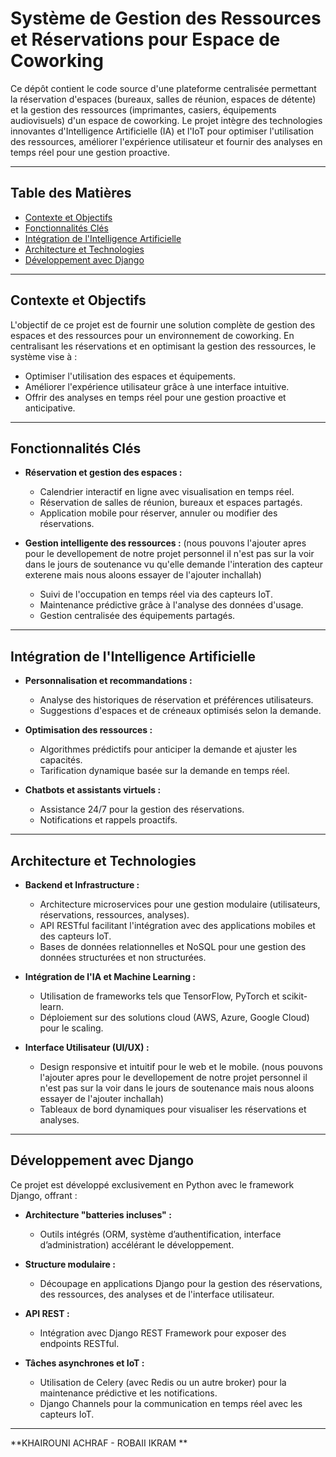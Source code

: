 # Système de Gestion des Ressources et Réservations pour Espace de Coworking

Ce dépôt contient le code source d'une plateforme centralisée permettant la réservation d'espaces (bureaux, salles de réunion, espaces de détente) et la gestion des ressources (imprimantes, casiers, équipements audiovisuels) d'un espace de coworking. Le projet intègre des technologies innovantes d'Intelligence Artificielle (IA) et l'IoT pour optimiser l'utilisation des ressources, améliorer l'expérience utilisateur et fournir des analyses en temps réel pour une gestion proactive.

---

## Table des Matières

- [Contexte et Objectifs](#contexte-et-objectifs)
- [Fonctionnalités Clés](#fonctionnalités-clés)
- [Intégration de l'Intelligence Artificielle](#intégration-de-lintelligence-artificielle)
- [Architecture et Technologies](#architecture-et-technologies)
- [Développement avec Django](#développement-avec-django)
---

## Contexte et Objectifs

L'objectif de ce projet est de fournir une solution complète de gestion des espaces et des ressources pour un environnement de coworking. En centralisant les réservations et en optimisant la gestion des ressources, le système vise à :

- Optimiser l'utilisation des espaces et équipements.
- Améliorer l'expérience utilisateur grâce à une interface intuitive.
- Offrir des analyses en temps réel pour une gestion proactive et anticipative.

---

## Fonctionnalités Clés

- **Réservation et gestion des espaces :**
  - Calendrier interactif en ligne avec visualisation en temps réel.
  - Réservation de salles de réunion, bureaux et espaces partagés.
  - Application mobile pour réserver, annuler ou modifier des réservations.

- **Gestion intelligente des ressources :** (nous pouvons l'ajouter apres pour le devellopement de notre projet personnel il n'est pas sur la voir dans le jours de soutenance vu qu'elle demande l'interation des capteur exterene  mais nous aloons essayer de l'ajouter inchallah)
  - Suivi de l'occupation en temps réel via des capteurs IoT.
  - Maintenance prédictive grâce à l'analyse des données d'usage.
  - Gestion centralisée des équipements partagés.

---

## Intégration de l'Intelligence Artificielle

- **Personnalisation et recommandations :**
  - Analyse des historiques de réservation et préférences utilisateurs.
  - Suggestions d'espaces et de créneaux optimisés selon la demande.

- **Optimisation des ressources :**
  - Algorithmes prédictifs pour anticiper la demande et ajuster les capacités.
  - Tarification dynamique basée sur la demande en temps réel.

- **Chatbots et assistants virtuels :**
  - Assistance 24/7 pour la gestion des réservations.
  - Notifications et rappels proactifs.

---

## Architecture et Technologies

- **Backend et Infrastructure :**
  - Architecture microservices pour une gestion modulaire (utilisateurs, réservations, ressources, analyses).
  - API RESTful facilitant l'intégration avec des applications mobiles et des capteurs IoT.
  - Bases de données relationnelles et NoSQL pour une gestion des données structurées et non structurées.

- **Intégration de l'IA et Machine Learning :**
  - Utilisation de frameworks tels que TensorFlow, PyTorch et scikit-learn.
  - Déploiement sur des solutions cloud (AWS, Azure, Google Cloud) pour le scaling.

- **Interface Utilisateur (UI/UX) :**
  - Design responsive et intuitif pour le web et le mobile. (nous pouvons l'ajouter apres pour le devellopement de notre projet personnel il n'est pas sur la voir dans le jours de soutenance mais nous aloons essayer de l'ajouter inchallah)
  - Tableaux de bord dynamiques pour visualiser les réservations et analyses.

---

## Développement avec Django

Ce projet est développé exclusivement en Python avec le framework Django, offrant :
  
- **Architecture "batteries incluses" :**
  - Outils intégrés (ORM, système d’authentification, interface d’administration) accélérant le développement.
  
- **Structure modulaire :**
  - Découpage en applications Django pour la gestion des réservations, des ressources, des analyses et de l'interface utilisateur.
  
- **API REST :**
  - Intégration avec Django REST Framework pour exposer des endpoints RESTful.
  
- **Tâches asynchrones et IoT :**
  - Utilisation de Celery (avec Redis ou un autre broker) pour la maintenance prédictive et les notifications.
  - Django Channels pour la communication en temps réel avec les capteurs IoT.

---


**KHAIROUNI ACHRAF - ROBAII IKRAM **
